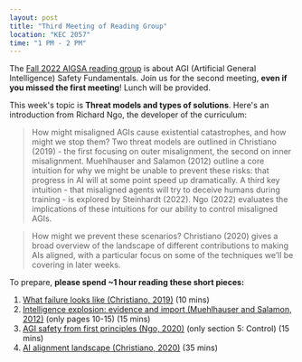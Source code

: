 ```yaml
---
layout: post
title: "Third Meeting of Reading Group"
location: "KEC 2057"
time: "1 PM - 2 PM"
---
```


The [Fall 2022 AIGSA reading group](https:///www.aigsa.club/agisf) is about AGI (Artificial General Intelligence) Safety Fundamentals. Join us for the second meeting, **even if you missed the first meeting**! Lunch will be provided.

This week's topic is **Threat models and types of solutions**. Here's an introduction from Richard Ngo, the developer of the curriculum:

> How might misaligned AGIs cause existential catastrophes, and how might we stop them? Two threat models are outlined in Christiano (2019) - the first focusing on outer misalignment, the second on inner misalignment. Muehlhauser and Salamon (2012) outline a core intuition for why we might be unable to prevent these risks: that progress in AI will at some point speed up dramatically. A third key intuition - that misaligned agents will try to deceive humans during training - is explored by Steinhardt (2022). Ngo (2022) evaluates the implications of these intuitions for our ability to control misaligned AGIs.

> How might we prevent these scenarios? Christiano (2020) gives a broad overview of the landscape of different contributions to making AIs aligned, with a particular focus on some of the techniques we’ll be covering in later weeks.

To prepare, **please spend ~1 hour reading these short pieces:**

1.  [What failure looks like (Christiano, 2019)](https://www.alignmentforum.org/posts/HBxe6wdjxK239zajf/what-failure-looks-like) (10 mins)
2.  [Intelligence explosion: evidence and import (Muehlhauser and Salamon, 2012)](https://drive.google.com/file/d/1QxMuScnYvyq-XmxYeqBRHKz7cZoOosHr/view?usp=sharing) (only pages 10-15) (15 mins)
3.  [AGI safety from first principles (Ngo, 2020)](https://drive.google.com/file/d/1uK7NhdSKprQKZnRjU58X7NLA1auXlWHt/view) (only section 5: Control) (15 mins)
4.  [AI alignment landscape (Christiano, 2020)](https://forum.effectivealtruism.org/posts/63stBTw3WAW6k45dY/paul-christiano-current-work-in-ai-alignment) (35 mins)
